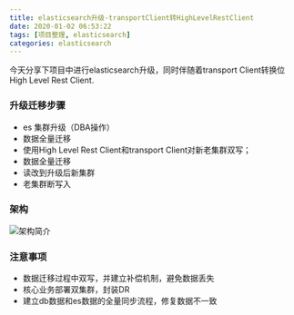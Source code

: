 ```yaml
---
title: elasticsearch升级-transportClient转HighLevelRestClient
date: 2020-01-02 06:53:22
tags: [项目整理, elasticsearch]
categories: elasticsearch
---
```

今天分享下项目中进行elasticsearch升级，同时伴随着transport Client转换位High Level Rest Client.

### 升级迁移步骤
- es 集群升级（DBA操作）
- 数据全量迁移
- 使用High Level Rest Client和transport Client对新老集群双写；
- 数据全量迁移
- 读改到升级后新集群
- 老集群断写入

### 架构
![架构简介](/images/es_jg.jpeg)


### 注意事项
- 数据迁移过程中双写，并建立补偿机制，避免数据丢失
- 核心业务部署双集群，封装DR
- 建立db数据和es数据的全量同步流程，修复数据不一致
